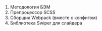 <h1></h1>
<ol>
    <li>Методология БЭМ</li>
    <li>Препроцессор SCSS</li>
    <li>Сборщик Webpack (вместе с конфигом)</li>
    <li>Библиотека Swiper для слайдера</li>
</ol>